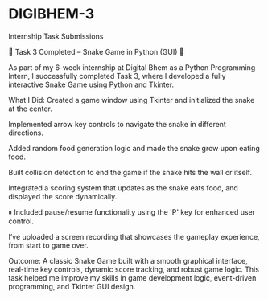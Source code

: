 # DIGIBHEM-3
Internship Task Submissions


🔹 Task 3 Completed – Snake Game in Python (GUI) 🔹

As part of my 6-week internship at Digital Bhem as a Python Programming Intern, I successfully completed Task 3, where I developed a fully interactive Snake Game using Python and Tkinter.

 What I Did:
 Created a game window using Tkinter and initialized the snake at the center.

 Implemented arrow key controls to navigate the snake in different directions.

 Added random food generation logic and made the snake grow upon eating food.

 Built collision detection to end the game if the snake hits the wall or itself.

 Integrated a scoring system that updates as the snake eats food, and displayed the score dynamically.

⏸ Included pause/resume functionality using the 'P' key for enhanced user control.

 I’ve uploaded a screen recording that showcases the gameplay experience, from start to game over.
 

Outcome:
A classic Snake Game built with a smooth graphical interface, real-time key controls, dynamic score tracking, and robust game logic. This task helped me improve my skills in game development logic, event-driven programming, and Tkinter GUI design.

